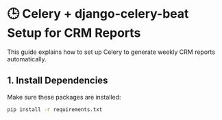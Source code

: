 # 🕒 Celery + django-celery-beat Setup for CRM Reports

This guide explains how to set up Celery to generate weekly CRM reports automatically.

## 1. Install Dependencies
Make sure these packages are installed:
```bash
pip install -r requirements.txt
